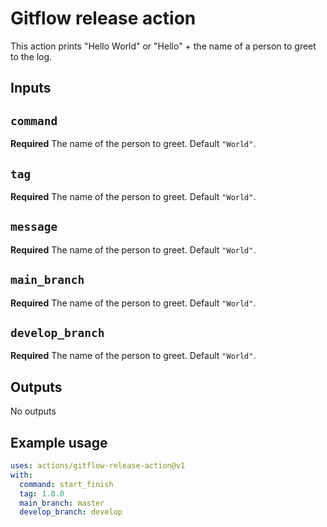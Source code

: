 # Gitflow release action

This action prints "Hello World" or "Hello" + the name of a person to greet to the log.

## Inputs

## `command`

**Required** The name of the person to greet. Default `"World"`.

## `tag`

**Required** The name of the person to greet. Default `"World"`.

## `message`

**Required** The name of the person to greet. Default `"World"`.

## `main_branch`

**Required** The name of the person to greet. Default `"World"`.

## `develop_branch`

**Required** The name of the person to greet. Default `"World"`.

## Outputs

No outputs

## Example usage
```yml
uses: actions/gitflow-release-action@v1
with:
  command: start_finish
  tag: 1.0.0
  main_branch: master
  develop_branch: develop
```
